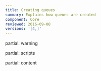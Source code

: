 ```yaml
---
title: Creating queues
summary: Explains how queues are created
component: Core
reviewed: 2016-09-08
versions: '[4,]'
---
```


partial: warning

partial: scripts

partial: content
